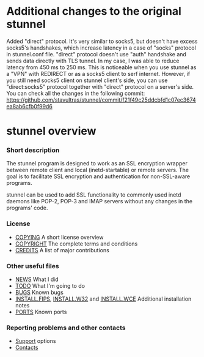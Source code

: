 # Additional changes to the original stunnel
Added "direct" protocol. It's very similar to socks5, but doesn't have excess socks5's handshakes, which increase latency in a case of "socks" protocol in stunnel.conf file. "direct" protocol doesn't use "auth" handshake and sends data directly with TLS tunnel.
In my case, I was able to reduce latency from 450 ms to 250 ms. This is noticeable when you use stunnel as a "VPN" with REDIRECT or as a socks5 client to serf internet.
However, if you still need socks5 client on stunnel client's side, you can use "direct:socks5" protocol together with "direct" protocol on a server's side. You can check all the changes in the following commit: https://github.com/stavultras/stunnel/commit/f21f49c25ddcbfd1c07ec3674ea8ab6cfb0f99d6


# stunnel overview


### Short description

The stunnel program is designed to work as an SSL encryption
wrapper between remote client and local (inetd-startable) or
remote servers. The goal is to facilitate SSL encryption and
authentication for non-SSL-aware programs.

stunnel can be used to add  SSL  functionality  to  commonly
used  inetd  daemons  like  POP-2,  POP-3  and  IMAP servers
without any changes in the programs' code.

### License

* [COPYING](COPYING.md) A short license overview
* [COPYRIGHT](COPYRIGHT.md) The complete terms and conditions
* [CREDITS](CREDITS.md) A list of major contributions

### Other useful files

* [NEWS](NEWS.md) What I did
* [TODO](TODO.md) What I'm going to do
* [BUGS](BUGS.md) Known bugs
* [INSTALL.FIPS](INSTALL.FIPS.md), [INSTALL.W32](INSTALL.W32.md) and
  [INSTALL.WCE](INSTALL.WCE.md) Additional installation notes
* [PORTS](PORTS.md) Known ports

### Reporting problems and other contacts

* [Support](https://www.stunnel.org/support.html) options
* [Contacts](https://www.stunnel.org/contact.html)
